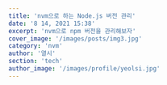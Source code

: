 ```yaml
---
title: 'nvm으로 하는 Node.js 버전 관리'
date: '8 14, 2021 15:38'
excerpt: 'nvm으로 npm 버전을 관리해보자'
cover_image: '/images/posts/img3.jpg'
category: 'nvm'
author: '열시'
section: 'tech'
author_image: '/images/profile/yeolsi.jpg'
---
```

